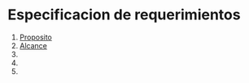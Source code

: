 # Especificacion de requerimientos 

1. [Proposito](Proposito.md)
2. [Alcance](Alcance.md)
3. 
4. 
5. 
